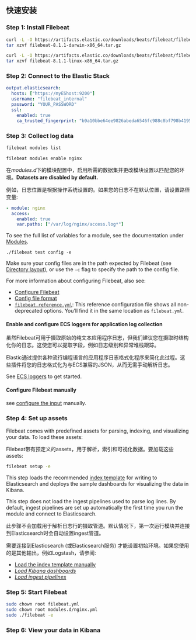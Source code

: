 ## 快速安装

### Step 1: Install Filebeat

```sh
curl -L -O https://artifacts.elastic.co/downloads/beats/filebeat/filebeat-8.1.1-darwin-x86_64.tar.gz
tar xzvf filebeat-8.1.1-darwin-x86_64.tar.gz
```

```sh
curl -L -O https://artifacts.elastic.co/downloads/beats/filebeat/filebeat-8.1.1-linux-x86_64.tar.gz
tar xzvf filebeat-8.1.1-linux-x86_64.tar.gz
```

### Step 2: Connect to the Elastic Stack

```yaml
output.elasticsearch:
  hosts: ["https://myEShost:9200"]
  username: "filebeat_internal"
  password: "YOUR_PASSWORD" 
  ssl:
    enabled: true
    ca_trusted_fingerprint: "b9a10bbe64ee9826abeda6546fc988c8bf798b41957c33d05db736716513dc9c" 
```

### Step 3: Collect log data

```sh
filebeat modules list
```

```
filebeat modules enable nginx
```

在*modules.d*下的模块配置中，启用所需的数据集并更改模块设置以匹配您的环境。**Datasets are disabled by default.**

例如，日志位置是根据操作系统设置的。如果您的日志不在默认位置，请设置路径变量:

```yaml
- module: nginx
  access:
    enabled: true
    var.paths: ["/var/log/nginx/access.log*"] 
```

To see the full list of variables for a module, see the documentation under [Modules](https://www.elastic.co/guide/en/beats/filebeat/current/filebeat-modules.html).

```
./filebeat test config -e
```

Make sure your config files are in the path expected by Filebeat (see [Directory layout](https://www.elastic.co/guide/en/beats/filebeat/current/directory-layout.html)), or use the `-c` flag to specify the path to the config file.



For more information about configuring Filebeat, also see:

- [Configure Filebeat](https://www.elastic.co/guide/en/beats/filebeat/current/configuring-howto-filebeat.html)
- [Config file format](https://www.elastic.co/guide/en/beats/libbeat/8.1/config-file-format.html)
- [`filebeat.reference.yml`](https://www.elastic.co/guide/en/beats/filebeat/current/filebeat-reference-yml.html): This reference configuration file shows all non-deprecated options. You’ll find it in the same location as `filebeat.yml`.



#### Enable and configure ECS loggers for application log collection

虽然Filebeat可用于摄取原始的纯文本应用程序日志，但我们建议您在摄取时结构化你的日志。这使您可以提取字段，例如日志级别和异常堆栈跟踪。

Elastic通过提供各种流行编程语言的应用程序日志格式化程序来简化此过程。这些插件将您的日志格式化为与ECS兼容的JSON，从而无需手动解析日志。

See [ECS loggers](https://www.elastic.co/guide/en/ecs-logging/overview/master/intro.html) to get started.

#### Configure Filebeat manually

 see [configure the input](https://www.elastic.co/guide/en/beats/filebeat/current/configuration-filebeat-options.html) manually.

### Step 4: Set up assets

Filebeat comes with predefined assets for parsing, indexing, and visualizing your data. To load these assets:

Filebeat带有预定义的assets，用于解析，索引和可视化数据。要加载这些assets:

```sh
filebeat setup -e
```

This step loads the recommended [index template](https://www.elastic.co/guide/en/elasticsearch/reference/8.1/index-templates.html) for writing to Elasticsearch and deploys the sample dashboards for visualizing the data in Kibana.

This step does not load the ingest pipelines used to parse log lines. By default, ingest pipelines are set up automatically the first time you run the module and connect to Elasticsearch.

此步骤不会加载用于解析日志行的摄取管道。默认情况下，第一次运行模块并连接到Elasticsearch时会自动设置ingest管道。

需要连接到Elasticsearch (或Elasticsearch服务) 才能设置初始环境。如果您使用的是其他输出，例如Logstash，请参阅:

- [Load the index template manually](https://www.elastic.co/guide/en/beats/filebeat/current/filebeat-template.html#load-template-manually)
- [*Load Kibana dashboards*](https://www.elastic.co/guide/en/beats/filebeat/current/load-kibana-dashboards.html)
- [*Load ingest pipelines*](https://www.elastic.co/guide/en/beats/filebeat/current/load-ingest-pipelines.html)

### Step 5: Start Filebeat

```sh
sudo chown root filebeat.yml 
sudo chown root modules.d/nginx.yml 
sudo ./filebeat -e
```

### Step 6: View your data in Kibana


